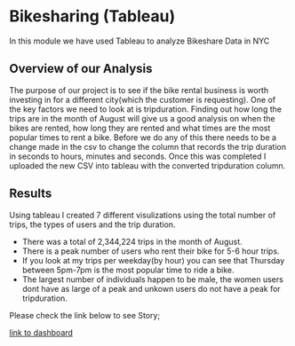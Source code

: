 # Bikesharing (Tableau)
In this module we have used Tableau to analyze Bikeshare Data in NYC

## Overview of our Analysis

The purpose of our project is to see if the bike rental business is worth investing in for a different city(which the customer is requesting). One of the key factors we need to look at is tripduration. Finding out how long the trips are in the month of August will give us a good analysis on when the bikes are rented, how long they are rented and what times are the most popular times to rent a bike. Before we do any of this there needs to be a change made in the csv to change the column that records the trip duration in seconds to hours, minutes and seconds. Once this was completed I uploaded the new CSV into tableau with the converted tripduration column.

## Results
Using tableau I created 7 different visulizations using the total number of trips, the types of users and the trip duration.
- There was a total of 2,344,224 trips in the month of August.
- There is a peak number of users who rent their bike for 5-6 hour trips.
- If you look at my trips per weekday(by hour) you can see that Thursday between 5pm-7pm is the most popular time to ride a bike.
- The largest number of individuals happen to be male, the women users dont have as large of a peak and unkown users do not have a peak for tripduration.

Please check the link below to see Story;

[link to dashboard](https://public.tableau.com/app/profile/john.selcuk/viz/ThursdayisthedaytorideinAugust_16387519323950/ThursdayisthedaytorideinAugust?publish=yes "link to dashboard")
